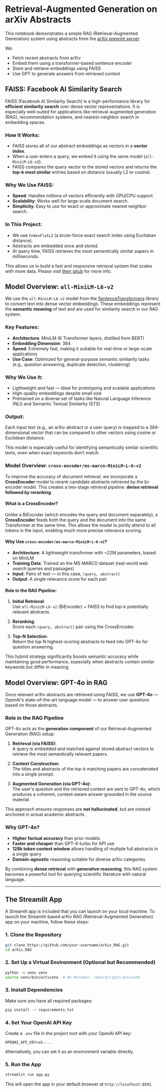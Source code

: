 # Retrieval-Augmented Generation on arXiv Abstracts

This notebook demonstrates a simple RAG (Retrieval-Augmented Generation) system using abstracts from the [arXiv preprint server](https://arxiv.org).

We:
- Fetch recent abstracts from arXiv
- Embed them using a transformer-based sentence encoder
- Store and retrieve embeddings using FAISS
- Use GPT to generate answers from retrieved context

##  FAISS: Facebook AI Similarity Search

FAISS (Facebook AI Similarity Search) is a high-performance library for **efficient similarity search** over dense vector representations. It is especially well-suited for applications like retrieval-augmented generation (RAG), recommendation systems, and nearest-neighbor search in embedding spaces.  

###  How It Works:
- FAISS stores all of our abstract embeddings as vectors in a **vector index**.
- When a user enters a query, we embed it using the same model (`all-MiniLM-L6-v2`).
- FAISS compares the query vector to the stored vectors and returns the **top-k most similar** entries based on distance (usually L2 or cosine).

###  Why We Use FAISS:
- **Speed**: Handles millions of vectors efficiently with GPU/CPU support.
- **Scalability**: Works well for large-scale document search.
- **Simplicity**: Easy to use for exact or approximate nearest neighbor search.

###  In This Project:
- We use `IndexFlatL2` (a brute-force exact search index using Euclidean distance).
- Abstracts are embedded once and stored.
- At query time, FAISS retrieves the most semantically similar papers in milliseconds.

This allows us to build a fast and responsive retrieval system that scales with more data.  Please visit [their gitub](https://github.com/facebookresearch/faiss/wiki/) for more info.


##  Model Overview: `all-MiniLM-L6-v2`

We use the `all-MiniLM-L6-v2` model from the [SentenceTransformers](https://www.sbert.net/) library to convert text into dense vector embeddings. These embeddings represent the **semantic meaning** of text and are used for similarity search in our RAG system.

###  Key Features:
- **Architecture**: MiniLM (6 Transformer layers, distilled from BERT)
- **Embedding Dimension**: 384
- **Speed**: Extremely fast, making it suitable for real-time or large-scale applications
- **Use Case**: Optimized for general-purpose semantic similarity tasks (e.g., question answering, duplicate detection, clustering)

###  Why We Use It:
- Lightweight and fast — ideal for prototyping and scalable applications
- High-quality embeddings despite small size
- Pretrained on a diverse set of tasks like Natural Language Inference (NLI) and Semantic Textual Similarity (STS)

###  Output:
Each input text (e.g., an arXiv abstract or a user query) is mapped to a 384-dimensional vector that can be compared to other vectors using cosine or Euclidean distance.

This model is especially useful for identifying semantically similar scientific texts, even when exact keywords don’t match.

### Model Overview: `cross-encoder/ms-marco-MiniLM-L-6-v2`

To improve the accuracy of document retrieval, we incorporate a **CrossEncoder** model to rerank candidate abstracts retrieved by the bi-encoder model. This creates a two-stage retrieval pipeline: **dense retrieval followed by reranking**.

#### What is a CrossEncoder?

Unlike a BiEncoder (which encodes the query and document separately), a **CrossEncoder** feeds both the query and the document into the same Transformer at the same time. This allows the model to jointly attend to all tokens in the input, enabling much more precise relevance scoring.

#### Why Use `cross-encoder/ms-marco-MiniLM-L-6-v2`?

- **Architecture**: A lightweight transformer with ~22M parameters, based on MiniLM  
- **Training Data**: Trained on the MS MARCO dataset (real-world web search queries and passages)  
- **Input**: Pairs of text — in this case, `(query, abstract)`  
- **Output**: A single relevance score for each pair

#### Role in the RAG Pipeline:

1. **Initial Retrieval**:  
   Use `all-MiniLM-L6-v2` (BiEncoder) + FAISS to find top-k potentially relevant abstracts.

2. **Reranking**:  
   Score each `(query, abstract)` pair using the CrossEncoder.

3. **Top-N Selection**:  
   Return the top N highest-scoring abstracts to feed into GPT-4o for question answering.

This hybrid strategy significantly boosts semantic accuracy while maintaining good performance, especially when abstracts contain similar keywords but differ in meaning.


## Model Overview: GPT-4o in RAG

Once relevant arXiv abstracts are retrieved using FAISS, we use **GPT-4o** — OpenAI's state-of-the-art language model — to answer user questions based on those abstracts.

### Role in the RAG Pipeline

GPT-4o acts as the **generation component** of our Retrieval-Augmented Generation (RAG) setup:

1. **Retrieval (via FAISS):**  
   A query is embedded and matched against stored abstract vectors to retrieve the most semantically relevant papers.

2. **Context Construction:**  
   The titles and abstracts of the top-k matching papers are concatenated into a single prompt.

3. **Augmented Generation (via GPT-4o):**  
   The user's question and the retrieved context are sent to GPT-4o, which produces a coherent, context-aware answer grounded in the source material.

This approach ensures responses are **not hallucinated**, but are instead anchored in actual academic abstracts.

### Why GPT-4o?

- **Higher factual accuracy** than prior models
- **Faster and cheaper** than GPT-4-turbo for API use
- **128k token context window** allows handling of multiple full abstracts in a single query
- **Domain-agnostic** reasoning suitable for diverse arXiv categories

By combining **dense retrieval** with **generative reasoning**, this RAG system becomes a powerful tool for querying scientific literature with natural language.

---

## The Streamlit App

A Streamlit app is included that you can launch on your local machine. To launch the Streamlit-based arXiv RAG (Retrieval-Augmented Generation) app on your machine, follow these steps:

### 1. **Clone the Repository**
```bash
git clone https://github.com/your-username/arXiv_RAG.git
cd arXiv_RAG
```

### 2. **Set Up a Virtual Environment (Optional but Recommended)**
```bash
python -m venv venv
source venv/bin/activate  # On Windows: venv\Scripts\activate
```

### 3. **Install Dependencies**
Make sure you have all required packages:
```bash
pip install -r requirements.txt
```

### 4. **Set Your OpenAI API Key**
Create a `.env` file in the project root with your OpenAI API key:

```
OPENAI_API_KEY=sk-...
```

Alternatively, you can set it as an environment variable directly.

### 5. **Run the App**
```bash
streamlit run app.py
```

This will open the app in your default browser at `http://localhost:8501`. 

